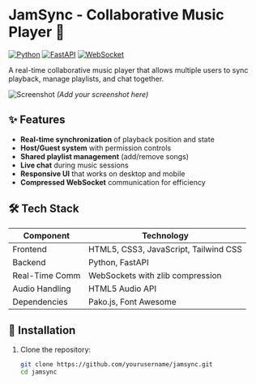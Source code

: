 # JamSync - Collaborative Music Player 🎵

[![Python](https://img.shields.io/badge/Python-3.9+-blue.svg)](https://python.org)
[![FastAPI](https://img.shields.io/badge/FastAPI-0.95+-green.svg)](https://fastapi.tiangolo.com)
[![WebSocket](https://img.shields.io/badge/WebSocket-Enabled-brightgreen.svg)](https://developer.mozilla.org/en-US/docs/Web/API/WebSockets_API)

A real-time collaborative music player that allows multiple users to sync playback, manage playlists, and chat together.

![Screenshot](screenshot.png) *(Add your screenshot here)*

## ✨ Features

- **Real-time synchronization** of playback position and state
- **Host/Guest system** with permission controls
- **Shared playlist management** (add/remove songs)
- **Live chat** during music sessions
- **Responsive UI** that works on desktop and mobile
- **Compressed WebSocket** communication for efficiency

## 🛠 Tech Stack

| Component       | Technology |
|-----------------|------------|
| Frontend        | HTML5, CSS3, JavaScript, Tailwind CSS |
| Backend         | Python, FastAPI |
| Real-Time Comm  | WebSockets with zlib compression |
| Audio Handling  | HTML5 Audio API |
| Dependencies    | Pako.js, Font Awesome |

## 🚀 Installation

1. Clone the repository:
   ```bash
   git clone https://github.com/yourusername/jamsync.git
   cd jamsync
